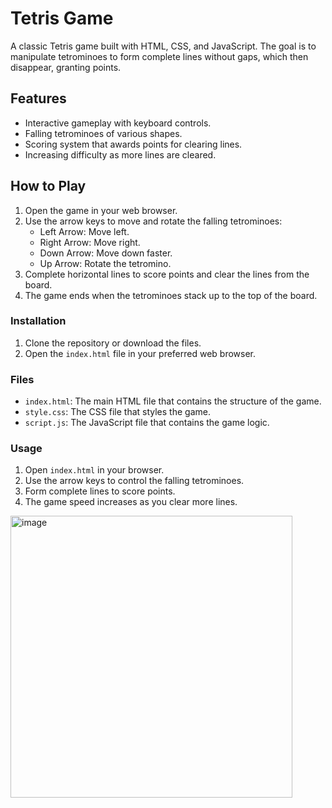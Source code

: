 # Tetris Game

A classic Tetris game built with HTML, CSS, and JavaScript. The goal is to manipulate tetrominoes to form complete lines without gaps, which then disappear, granting points.

## Features
- Interactive gameplay with keyboard controls.
- Falling tetrominoes of various shapes.
- Scoring system that awards points for clearing lines.
- Increasing difficulty as more lines are cleared.

## How to Play

1. Open the game in your web browser.
2. Use the arrow keys to move and rotate the falling tetrominoes:
   - Left Arrow: Move left.
   - Right Arrow: Move right.
   - Down Arrow: Move down faster.
   - Up Arrow: Rotate the tetromino.
3. Complete horizontal lines to score points and clear the lines from the board.
4. The game ends when the tetrominoes stack up to the top of the board.

### Installation

1. Clone the repository or download the files.
2. Open the `index.html` file in your preferred web browser.

### Files

- `index.html`: The main HTML file that contains the structure of the game.
- `style.css`: The CSS file that styles the game.
- `script.js`: The JavaScript file that contains the game logic.

### Usage

1. Open `index.html` in your browser.
2. Use the arrow keys to control the falling tetrominoes.
3. Form complete lines to score points.
4. The game speed increases as you clear more lines.

<img width="451" alt="image" src="https://github.com/user-attachments/assets/4a045122-d384-4a76-b41f-7cc06b365d3f">

